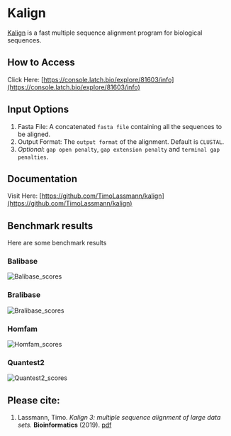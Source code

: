 # Kalign
[Kalign](https://github.com/TimoLassmann/kalign) is a fast multiple sequence alignment program for biological sequences.

## How to Access
Click Here: [https://console.latch.bio/explore/81603/info](https://console.latch.bio/explore/81603/info)

## Input Options
1. Fasta File: A concatenated `fasta file` containing all the sequences to be aligned.
2. Output Format: The `output format` of the alignment. Default is `CLUSTAL`.
3. *Optional*: `gap open penalty`, `gap extension penalty` and `terminal gap penalties`.

## Documentation
Visit Here: [https://github.com/TimoLassmann/kalign](https://github.com/TimoLassmann/kalign)

## Benchmark results
Here are some benchmark results 

### Balibase

![Balibase_scores](https://user-images.githubusercontent.com/8110320/66697423-7ea3d000-eca3-11e9-919a-995ca8e9f7c1.jpeg)

### Bralibase

![Bralibase_scores](https://user-images.githubusercontent.com/8110320/66697424-86637480-eca3-11e9-90ea-238f82b0ac6b.jpeg)

### Homfam

![Homfam_scores](https://user-images.githubusercontent.com/8110320/66697425-895e6500-eca3-11e9-97e7-63f3a79133cf.jpeg)

### Quantest2

![Quantest2_scores](https://user-images.githubusercontent.com/8110320/66698153-6c2c9500-eca9-11e9-904c-3d6ea9a1c44d.jpeg)

## Please cite:
1. Lassmann, Timo. _Kalign 3: multiple sequence alignment of large data sets._ **Bioinformatics** (2019). [pdf](https://academic.oup.com/bioinformatics/advance-article-pdf/doi/10.1093/bioinformatics/btz795/30314127/btz795.pdf)
